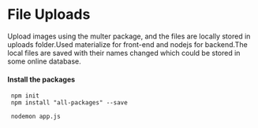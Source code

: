 # File Uploads

Upload images using the multer package, and the files are locally stored in uploads folder.Used materialize for front-end and nodejs for backend.The local files are saved with their names changed which could be stored in some online database.

#### Install the packages

```
 npm init
 npm install "all-packages" --save
```
```
 nodemon app.js
```
